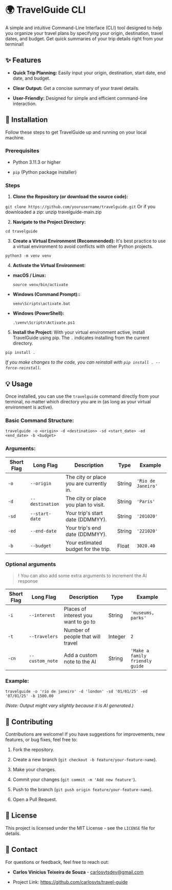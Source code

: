 # 🌍 TravelGuide CLI

A simple and intuitive Command-Line Interface (CLI) tool designed to help you organize your travel plans by specifying your origin, destination, travel dates, and budget. Get quick summaries of your trip details right from your terminal!

## ✨ Features

* **Quick Trip Planning:** Easily input your origin, destination, start date, end date, and budget.

* **Clear Output:** Get a concise summary of your travel details.

* **User-Friendly:** Designed for simple and efficient command-line interaction.

## 🚀 Installation

Follow these steps to get TravelGuide up and running on your local machine.

### Prerequisites

* Python 3.11.3 or higher

* `pip` (Python package installer)

### Steps

1. **Clone the Repository (or download the source code):**

`git clone https://github.com/yourusername/travelguide.git`
Or if you downloaded a zip: unzip travelguide-main.zip


2. **Navigate to the Project Directory:**

`cd travelguide`


3. **Create a Virtual Environment (Recommended):**
It's best practice to use a virtual environment to avoid conflicts with other Python projects.

`python3 -m venv venv`


4. **Activate the Virtual Environment:**

* **macOS / Linux:**

  ```
  source venv/bin/activate
  
  ```

* **Windows (Command Prompt)::**

  ```
  venv\Scripts\activate.bat
  
  ```

* **Windows (PowerShell):**

  ```
  .\venv\Scripts\Activate.ps1
  
  ```

5. **Install the Project:**
With your virtual environment active, install TravelGuide using pip. The `.` indicates installing from the current directory.

`pip install .`


*If you make changes to the code, you can reinstall with `pip install . --force-reinstall`.*

## 💡 Usage

Once installed, you can use the `travelguide` command directly from your terminal, no matter which directory you are in (as long as your virtual environment is active).

### Basic Command Structure:

`travelguide -o <origin> -d <destination> -sd <start_date> -ed <end_date> -b <budget>`


### Arguments:

| Short Flag | Long Flag | Description | Type | Example | 
 | ----- | ----- | ----- | ----- | ----- | 
| `-o` | `--origin` | The city or place you are currently in. | String | `'Rio de Janeiro'` | 
| `-d` | `--destination` | The city or place you plan to visit. | String | `'Paris'` |
| `-sd` | `--start-date` | Your trip's start date (DDMMYY). | String | `'201020'` | 
| `-ed` | `--end-date` | Your trip's end date (DDMMYY). | String | `'221020'` | 
| `-b` | `--budget` | Your estimated budget for the trip. | Float | `3020.40` |

### Optional arguments

> ! You can also add some extra arguments to increment the AI response

| Short Flag | Long Flag | Description | Type | Example | 
 | ----- | ----- | ----- | ----- | ----- | 
| `-i` | `--interest` | Places of interest you want to go to | String | `'museums, parks'` | 
| `-t` | `--travelers` | Number of people that will travel | Integer | `2` | 
| `-cn` | `--custom_note` | Add a custom note to the AI | String | `'Make a family friendly guide` |

### Example:

`travelguide -o 'rio de janeiro' -d 'london' -sd '01/01/25' -ed '07/01/25' -b 1500.00`

*(Note: Output might vary slightly because it is AI generated.)*

## 🤝 Contributing

Contributions are welcome! If you have suggestions for improvements, new features, or bug fixes, feel free to:

1. Fork the repository.

2. Create a new branch (`git checkout -b feature/your-feature-name`).

3. Make your changes.

4. Commit your changes (`git commit -m 'Add new feature'`).

5. Push to the branch (`git push origin feature/your-feature-name`).

6. Open a Pull Request.

## 📄 License

This project is licensed under the MIT License - see the `LICENSE` file for details.

## 📧 Contact

For questions or feedback, feel free to reach out:

* **Carlos Vinícius Teixeira de Souza** - carlosvtsdev@gmail.com

* Project Link: <https://github.com/carlosvts/travel-guide> 
